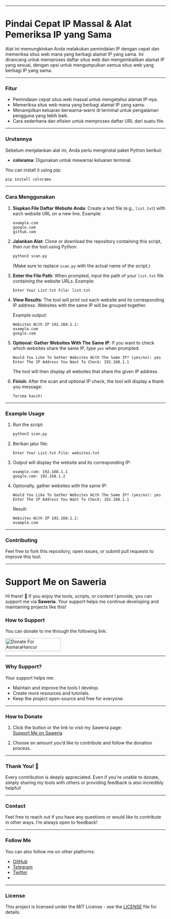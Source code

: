 
---

# **Pindai Cepat IP Massal &amp; Alat Pemeriksa IP yang Sama**

Alat ini memungkinkan Anda melakukan pemindaian IP dengan cepat dan memeriksa situs web mana yang berbagi alamat IP yang sama. Ini dirancang untuk memproses daftar situs web dan mengembalikan alamat IP yang sesuai, dengan opsi untuk mengumpulkan semua situs web yang berbagi IP yang sama.

---

### **Fitur**

- Pemindaian cepat situs web massal untuk mengetahui alamat IP-nya.
- Memeriksa situs web mana yang berbagi alamat IP yang sama.
- Menampilkan keluaran berwarna-warni di terminal untuk pengalaman pengguna yang lebih baik.
- Cara sederhana dan efisien untuk memproses daftar URL dari suatu file.

---

### **Urutannya**

Sebelum menjalankan alat ini, Anda perlu menginstal paket Python berikut:

- **colorama**: Digunakan untuk mewarnai keluaran terminal.

You can install it using pip:

```bash
pip install colorama
```

---

### **Cara Menggunakan**

1. **Siapkan File Daftar Website Anda**:
   Create a text file (e.g., `list.txt`) with each website URL on a new line. Example:

   ```
   example.com
   google.com
   github.com
   ```

2. **Jalankan Alat**:
   Clone or download the repository containing this script, then run the tool using Python.

   ```bash
   python3 scan.py
   ```

   (Make sure to replace `scan.py` with the actual name of the script.)

3. **Enter the File Path**:
   When prompted, input the path of your `list.txt` file containing the website URLs. Example:

   ```
   Enter Your List.txt File: list.txt
   ```

4. **View Results**:
   The tool will print out each website and its corresponding IP address. Websites with the same IP will be grouped together.

   Example output:

   ```
   Websites With IP 192.168.1.1:
   example.com
   google.com
   ```

5. **Optional: Gather Websites With The Same IP**:
   If you want to check which websites share the same IP, type `yes` when prompted:

   ```
   Would You Like To Gather Websites With The Same IP? (yes/no): yes
   Enter The IP Address You Want To Check: 192.168.1.1
   ```

   The tool will then display all websites that share the given IP address.

6. **Finish**:
   After the scan and optional IP check, the tool will display a thank you message:

   ```
   Terima kasih!
   ```

---

### **Example Usage**

1. Run the script:

   ```bash
   python3 scan.py
   ```

2. Berikan jalur file:

   ```
   Enter Your List.txt File: websites.txt
   ```

3. Output will display the website and its corresponding IP:

   ```
   example.com: 192.168.1.1
   google.com: 192.168.1.2
   ```

4. Optionally, gather websites with the same IP:

   ```
   Would You Like To Gather Websites With The Same IP? (yes/no): yes
   Enter The IP Address You Want To Check: 192.168.1.1
   ```

   Result:

   ```
   Websites With IP 192.168.1.1:
   example.com
   ```

---

### **Contributing**

Feel free to fork this repository, open issues, or submit pull requests to improve this tool.

---

# **Support Me on Saweria**

Hi there! 👋 If you enjoy the tools, scripts, or content I provide, you can support me via **Saweria**. Your support helps me continue developing and maintaining projects like this!

### **How to Support**

You can donate to me through the following link:

<a href="https://saweria.co/AsmaraHancur" target="_blank"><img src="https://user-images.githubusercontent.com/26188697/180601310-e82c63e4-412b-4c36-b7b5-7ba713c80380.png" alt="Donate For AsmaraHancur" height="41" width="174"></a>

---

### **Why Support?**

Your support helps me:
- Maintain and improve the tools I develop.
- Create more resources and tutorials.
- Keep the project open-source and free for everyone.

---

### **How to Donate**

1. Click the button or the link to visit my Saweria page:  
   [Support Me on Saweria](https://saweria.co/AsmaraHancur)

2. Choose an amount you’d like to contribute and follow the donation process.

---

### **Thank You! 🙏**

Every contribution is deeply appreciated. Even if you're unable to donate, simply sharing my tools with others or providing feedback is also incredibly helpful!

---

### **Contact**

Feel free to reach out if you have any questions or would like to contribute in other ways. I’m always open to feedback!

---

### **Follow Me**

You can also follow me on other platforms:

- [GitHub](https://github.com/AsmaraHancur)
- [Telegram](https://t.me/AsmaraHancur)
- [Twitter](https://twitter.com/AsmaraHancur)
- 
---

### **License**

This project is licensed under the MIT License - see the [LICENSE](LICENSE) file for details.
